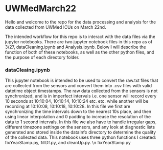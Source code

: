 # UWMedMarch22
Hello and welcome to the repo for the data processing and analysis for the data collected from UWMed ICUs on March 22nd.

The intended workflow for this repo is to interact with the data files via the jupyter notebooks. There are two jupyter notebook files in this repo as of 3/27, dataCleaning.ipynb and Analysis.ipynb. Below I will describe the function of both of these notebooks, as well as the other python files, and the purpose of each directory folder.

### dataCleaing.ipynb
This jupyter notebook is intended to be used to convert the raw.txt files that are collected from the sensors and convert them into .csv files with valid datetime object timestamps. The raw data collected from the sensors is not synchronized, and is in imperfect intervals i.e. one sensor will record every 10 seconds at 10:10:04, 10:10:14, 10:10:24 etc. etc. while another will be recording at 10:10:08, 10:10:18, 10:10:28. In this file we first are synchronizing the time intervals down to the nearest 10s place, and then using linear interpolation and 0 padding to increase the resolution of the data to 1 second intervals. In this file we also have to handle irregular gaps, different timezone settings on the sensors, and any look at diagnostic lists generated and stored inside the dataInfo directory to determine the quality of the collected data.
This notebook uses three python functions I created: fixYearStamp.py, fillDf.py, and cleanUp.py.
\n
fixYearStamp.py 
